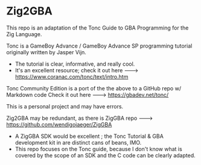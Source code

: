 # Zig2GBA

This repo is an adaptation of the Tonc Guide to GBA Programming for the Zig Language. 

Tonc is a GameBoy Advance / GameBoy Advance SP programming tutorial originally written by Jasper Vijn.
  - The tutorial is clear, informative, and really cool.
  - It's an excellent resource; check it out here ---> https://www.coranac.com/tonc/text/intro.htm


Tonc Community Edition is a port of the the above to a GitHub repo w/ Markdown code
        Check it out here ---> https://gbadev.net/tonc/


This is a personal project and may have errors.


Zig2GBA may be redundant, as there is ZigGBA repo ---> https://github.com/wendigojaeger/ZigGBA
+ A ZigGBA SDK would be excellent ; the Tonc Tutorial & GBA development kit in are distinct cans of beans, IMO. 
+ This repo focuses on the Tonc guide, because I don't know what is covered by the scope of an SDK and the C code can be clearly adapted. 
